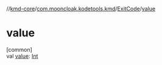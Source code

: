 //[kmd-core](../../../index.md)/[com.mooncloak.kodetools.kmd](../index.md)/[ExitCode](index.md)/[value](value.md)

# value

[common]\
val [value](value.md): [Int](https://kotlinlang.org/api/latest/jvm/stdlib/kotlin/-int/index.html)
